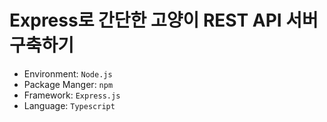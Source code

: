 # Express로 간단한 고양이 REST API 서버 구축하기

- Environment: `Node.js`
- Package Manger: `npm`
- Framework: `Express.js`
- Language: `Typescript`
